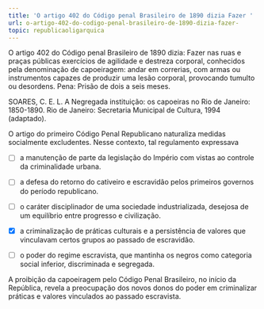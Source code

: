 ```yaml
---
title: 'O artigo 402 do Código penal Brasileiro de 1890 dizia Fazer '
url: o-artigo-402-do-codigo-penal-brasileiro-de-1890-dizia-fazer-
topic: republicaoligarquica
---
```



O artigo 402 do Código penal Brasileiro de 1890 dizia: Fazer nas ruas e praças públicas exercícios de agilidade e destreza corporal, conhecidos pela denominação de capoeiragem: andar em correrias, com armas ou instrumentos capazes de produzir uma lesão corporal, provocando tumulto ou desordens. Pena: Prisão de dois a seis meses.

SOARES, C. E. L. A Negregada instituição: os capoeiras no Rio de Janeiro: 1850-1890. Rio de Janeiro: Secretaria Municipal de Cultura, 1994 (adaptado).

O artigo do primeiro Código Penal Republicano naturaliza medidas socialmente excludentes. Nesse contexto, tal regulamento expressava



- [ ] a manutenção de parte da legislação do Império com vistas ao controle da criminalidade urbana.
- [ ] a defesa do retorno do cativeiro e escravidão pelos primeiros governos do período republicano.
- [ ] o caráter disciplinador de uma sociedade industrializada, desejosa de um equilíbrio entre progresso e civilização.
- [x] a criminalização de práticas culturais e a persistência de valores que vinculavam certos grupos ao passado de escravidão.
- [ ] o poder do regime escravista, que mantinha os negros como categoria social inferior, discriminada e segregada.


A proibição da capoeiragem pelo Código Penal Brasileiro, no início da República, revela a preocupação dos novos donos do poder em criminalizar práticas e valores vinculados ao passado escravista.
